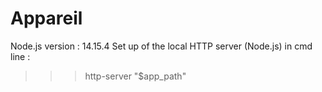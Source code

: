 # Appareil

Node.js version : 14.15.4
Set up of the local HTTP server (Node.js) in cmd line :
>>> http-server "$app_path"
